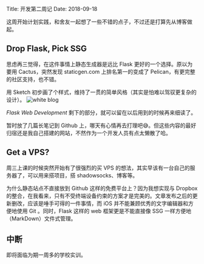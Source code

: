 Title: 开发第二周记
Date: 2018-09-18

这周开始计划实践，和舍友一起想了一些不错的点子，不过还是打算先从博客做起。

## Drop Flask, Pick SSG
思虑再三觉得，在这件事情上静态生成器是远比 Flask 更好的一个选择。原以为要用 Cactus，突然发现 staticgen.com 上排名第一的变成了 Pelican，有更完整的社区支持，也不错。

用 Sketch 初步画了个样式，维持了一贯的简单风格（其实是怕难以驾驭更复杂的设计）。
![white blog](/images/kai-fa-di-er-zhou-ji/1.png)

*Flask Web Development* 剩下的部分，就可以留在以后用到的时候再来细读了。

暂时放了几篇长笔记到 Github 上，哪天有心情再去打理吧😅。但这些内容的最好归宿还是我自己搭建的网站，不然作为一个开发人员有点太懒散了哈。

## Get a VPS?
周三上课的时候突然开始有了很强烈的买 VPS 的想法，其实早该有一台自己的服务器了，可以用来搭项目，搭 shadowsocks、博客等。

为什么静态站点不直接放到 Github 这样的免费平台上？因为我想实现与 Dropbox 的整合，在我看来，只有不受终端设备约束的方案才是完美的。文章发布之后的更新删改，应该是唾手可得的一件事情，而 iOS 并不能兼顾优秀的文字编辑器和方便地使用 Git 。同时，Flask 这样的 web 框架更是不能直接像 SSG 一样方便地（MarkDown）文件式管理。

## 中断
即将面临为期一周多的学校实训。